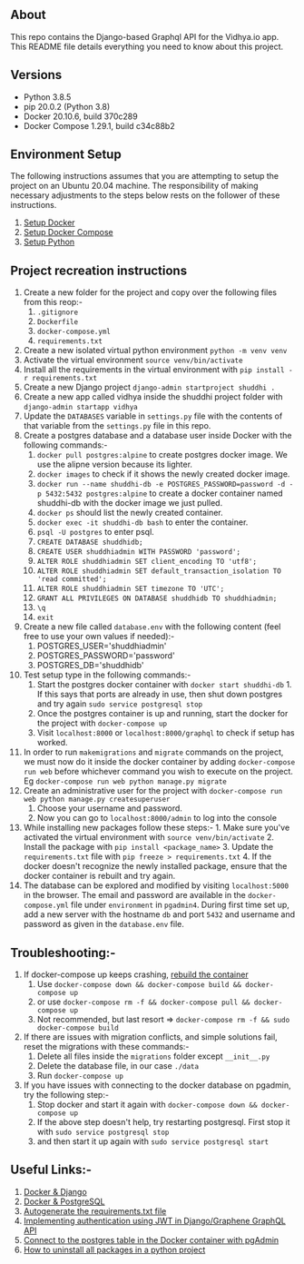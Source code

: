 ## About

This repo contains the Django-based Graphql API for the Vidhya.io app. This README file details everything you need to know about this project.

## Versions
* Python 3.8.5
* pip 20.0.2 (Python 3.8)
* Docker 20.10.6, build 370c289
* Docker Compose 1.29.1, build c34c88b2
## Environment Setup

The following instructions assumes that you are attempting to setup the project on an Ubuntu 20.04 machine. The responsibility of making necessary adjustments to the steps below rests on the follower of these instructions.

1. [Setup Docker](https://docs.docker.com/engine/install/ubuntu/#install-using-the-repository)   
2. [Setup Docker Compose](https://docs.docker.com/compose/install/)
3. [Setup Python](https://www.python.org/downloads/)

## Project recreation instructions

1. Create a new folder for the project and copy over the following files from this reop:-
   1. `.gitignore`
   2. `Dockerfile`
   3. `docker-compose.yml`
   4. `requirements.txt`
2. Create a new isolated virtual python environment
    `python -m venv venv`
3. Activate the virtual environment
    `source venv/bin/activate`
4. Install all the requirements in the virtual environment with `pip install -r requirements.txt`
5. Create a new Django project `django-admin startproject shuddhi .`
6. Create a new app called vidhya inside the shuddhi project folder with `django-admin startapp vidhya`
7. Update the `DATABASES` variable in `settings.py` file with the contents of that variable from the `settings.py` file in this repo.
8. Create a postgres database and a database user inside Docker with the following commands:-
    1.  `docker pull postgres:alpine` to create postgres docker image. We use the alipne version because its lighter.
    2.  `docker images` to check if it shows the newly created docker image.
    3.  `docker run --name shuddhi-db -e POSTGRES_PASSWORD=password -d -p 5432:5432 postgres:alpine` to create a docker container named shuddhi-db with the docker image we just pulled.
    4.  `docker ps` should list the newly created container.
    5.  `docker exec -it shuddhi-db bash` to enter the container.
    6.  `psql -U postgres` to enter psql.
    7.  `CREATE DATABASE shuddhidb;`
    8.  `CREATE USER shuddhiadmin WITH PASSWORD 'password';`
    9.  `ALTER ROLE shuddhiadmin SET client_encoding TO 'utf8';`
    10. `ALTER ROLE shuddhiadmin SET default_transaction_isolation TO 'read committed';`
    11. `ALTER ROLE shuddhiadmin SET timezone TO 'UTC';`
    12. `GRANT ALL PRIVILEGES ON DATABASE shuddhidb TO shuddhiadmin;`
    13. `\q`
    14. `exit`
9.  Create a new file called `database.env` with the following content (feel free to use your own values if needed):-
    1. POSTGRES_USER='shuddhiadmin'
    2. POSTGRES_PASSWORD='password'
    3. POSTGRES_DB='shuddhidb'
10. Test setup type in the following commands:-
    1.  Start the postgres docker container with `docker start shuddhi-db`
            1.  If this says that ports are already in use, then shut down postgres and try again `sudo service postgresql stop`
    2.  Once the postgres container is up and running, start the docker for the project with `docker-compose up`
    3.  Visit `localhost:8000` or `localhost:8000/graphql` to check if setup has worked.
11. In order to run `makemigrations` and `migrate` commands on the project, we must now do it inside the docker container by adding `docker-compose run web` before whichever command you wish to execute on the project. Eg `docker-compose run web python manage.py migrate`
12. Create an administrative user for the project with `docker-compose run web python manage.py createsuperuser`
    1.  Choose your username and password.
    2.  Now you can go to `localhost:8000/admin` to log into the console
13. While installing new packages follow these steps:-
        1.  Make sure you've activated the virtual environment with `source venv/bin/activate`
        2.  Install the package with `pip install <package_name>`
        3.  Update the `requirements.txt` file with `pip freeze > requirements.txt`
        4.  If the docker doesn't recognize the newly installed package, ensure that the docker container is rebuilt and try again.
14. The database can be explored and modified by visiting `localhost:5000` in the browser. The email and password are available in the `docker-compose.yml` file under `environment` in `pgadmin4`. During first time set up, add a new server with the hostname `db` and port `5432` and username and password as given in the `database.env` file.


## Troubleshooting:-
1. If docker-compose up keeps crashing, [rebuild the container](https://vsupalov.com/docker-compose-runs-old-containers/#the-quick-workaround)
   1. Use `docker-compose down && docker-compose build && docker-compose up`
   2. or use `docker-compose rm -f && docker-compose pull && docker-compose up`
   3. Not recommended, but last resort => `docker-compose rm -f && sudo docker-compose build`
2. If there are issues with migration conflicts, and simple solutions fail, reset the migrations with these commands:-
   1. Delete all files inside the `migrations` folder except `__init__.py`
   2. Delete the database file, in our case `./data`
   3. Run `docker-compose up` 
3. If you have issues with connecting to the docker database on pgadmin, try the following step:-
   1. Stop docker and start it again with `docker-compose down && docker-compose up`
   2. If the above step doesn't help, try restarting postgresql. First stop it with `sudo service postgresql stop`
   3. and then start it up again with `sudo service postgresql start`

## Useful Links:-
1. [Docker & Django](https://docs.docker.com/samples/django/)
2. [Docker & PostgreSQL](https://www.youtube.com/watch?v=aHbE3pTyG-Q)
3. [Autogenerate the requirements.txt file](https://stackoverflow.com/a/33468993/7981162)
4. [Implementing authentication using JWT in Django/Graphene GraphQL API](https://www.youtube.com/watch?v=pyV2_F9wlk8)
5. [Connect to the postgres table in the Docker container with pgAdmin](https://stackoverflow.com/a/62749875/7981162)
6. [How to uninstall all packages in a python project](https://stackoverflow.com/a/67379806/7981162)